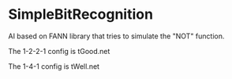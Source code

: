 # SimpleBitRecognition

AI based on FANN library that tries to simulate the "NOT" function.

The 1-2-2-1 config is tGood.net

The 1-4-1 config is tWell.net
